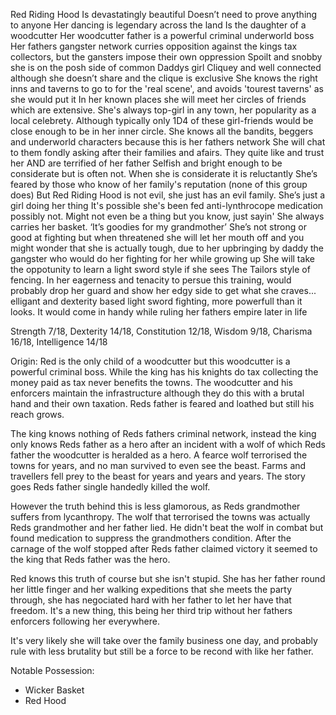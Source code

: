 Red Riding Hood
Is devastatingly beautiful 
Doesn’t need to prove anything to anyone
Her dancing is legendary across the land
Is the daughter of a woodcutter 
Her woodcutter father is a powerful criminal underworld boss
Her fathers gangster network curries opposition against the kings tax collectors, but the gansters impose their own oppression
Spoilt and snobby she is on the posh side of common
Daddys girl
Cliquey and well connected although she doesn’t share and the clique is exclusive
She knows the right inns and taverns to go to for the 'real scene', and avoids 'tourest taverns' as she would put it
In her known places she will meet her circles of friends which are extensive. 
She's always top-girl in any town, her popularity as a local celebrety. Although typically only 1D4 of these girl-friends would be close enough to be in her inner circle.
She knows all the bandits, beggers and underworld characters because this is her fathers network
She will chat to them fondly asking after their families and afairs. They quite like and trust her AND are terrified of her father
Selfish and bright enough to be considerate but is often not. When she is considerate it is reluctantly 
She’s feared by those who know of her family's reputation (none of this group does)
But Red Riding Hood is not evil, she just has an evil family. She’s just a girl doing her thing
It's possible she's been fed anti-lynthrocope medication possibly not. Might not even be a thing but you know, just sayin'
She always carries her basket. ‘It’s goodies for my grandmother’
She’s not strong or good at fighting but when threatened she will let her mouth off and you might wonder that she is actually tough, due to her upbringing by daddy the gangster who would do her fighting for her while growing up
She will take the oppotunity to learn a light sword style if she sees The Tailors style of fencing. In her eagerness and tenacity to persue this training, would probably drop her guard and show her edgy side to get what she craves... elligant and dexterity based light sword fighting, more powerfull than it looks. It would come in handy while ruling her fathers empire later in life

Strength 7/18, Dexterity 14/18, Constitution 12/18, Wisdom 9/18, Charisma 16/18, Intelligence 14/18

Origin:
Red is the only child of a woodcutter but this woodcutter is a powerful criminal boss. While the king has his knights do tax collecting the money paid as tax never benefits the towns. The woodcutter and his enforcers maintain the infrastructure although they do this with a brutal hand and their own taxation. Reds father is feared and loathed but still his reach grows. 

The king knows nothing of Reds fathers criminal network, instead the king only knows Reds father as a hero after an incident with a wolf of which Reds father the woodcutter is heralded as a hero. A fearce wolf terrorised the towns for years, and no man survived to even see the beast. Farms and travellers fell prey to the beast for years and years and years. The story goes Reds father single handedly killed the wolf. 

However the truth behind this is less glamorous, as Reds grandmother suffers from lycanthropy. The wolf that terrorised the towns was actually Reds grandmother and her father lied. He didn't beat the wolf in combat but found medication to suppress the grandmothers condition. After the carnage of the wolf stopped after Reds father claimed victory it seemed to the king that Reds father was the hero. 

Red knows this truth of course but she isn't stupid. She has her father round her little finger and her walking expeditions that she meets the party through, she has negociated hard with her father to let her have that freedom. It's a new thing, this being her third trip without her fathers enforcers following her everywhere.

It's very likely she will take over the family business one day, and probably rule with less brutality but still be a force to be recond with like her father.

Notable Possession:
- Wicker Basket
- Red Hood
